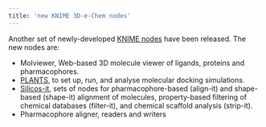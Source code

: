 ```yaml
---
title: 'new KNIME 3D-e-Chem nodes'
---
```

Another set of newly-developed <a href="https://www.knime.com/3d-e-chem-nodes-for-knime">KNIME nodes</a> have been released.
The new nodes are:
<ul>
<li>Molviewer, Web-based 3D molecule viewer of ligands, proteins and pharmacophores.</li>
<li><a href="http://www.mnf.uni-tuebingen.de/fachbereiche/pharmazie-und-biochemie/pharmazie/pharmazeutische-chemie/pd-dr-t-exner/research/plants.html">PLANTS</a>, to set up, run, and analyse molecular docking simulations.</li>
<li><a href="http://silicos-it.be.s3-website-eu-west-1.amazonaws.com/">Silicos-it</a>, sets of nodes for pharmacophore-based (align-it) and shape-based (shape-it) alignment of molecules, property-based filtering of chemical databases (filter-it), and chemical scaffold analysis (strip-it).</li>
<li>Pharmacophore aligner, readers and writers</li>
</ul>
